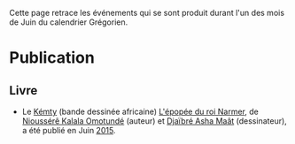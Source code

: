 <!-- TITLE: 06-Juin -->
<!-- SUBTITLE: Événements s'étant produit un mois de Juin -->

Cette page retrace les événements qui se sont produit durant l'un des mois de Juin du calendrier Grégorien.

# Publication
## Livre
* Le [Kémty](/ouvrage/kemty/kemty-kesako) (bande dessinée africaine) [L'épopée du roi Narmer](/ouvrage/kemty/l-epopee-du-roi-narmer), de [Nioussérê Kalala Omotundé](/personnalite/homme/polymathe/caraibes/midi/departement/karukera/nioussere-kalala-omotunde) (auteur) et [Djaïbré Asha Maât](/personnalite/a-classer/djaibre-asha-maat) (dessinateur), a été publié en Juin [2015](/histoire/date/calendrier-gregorien/par-annee/2015).